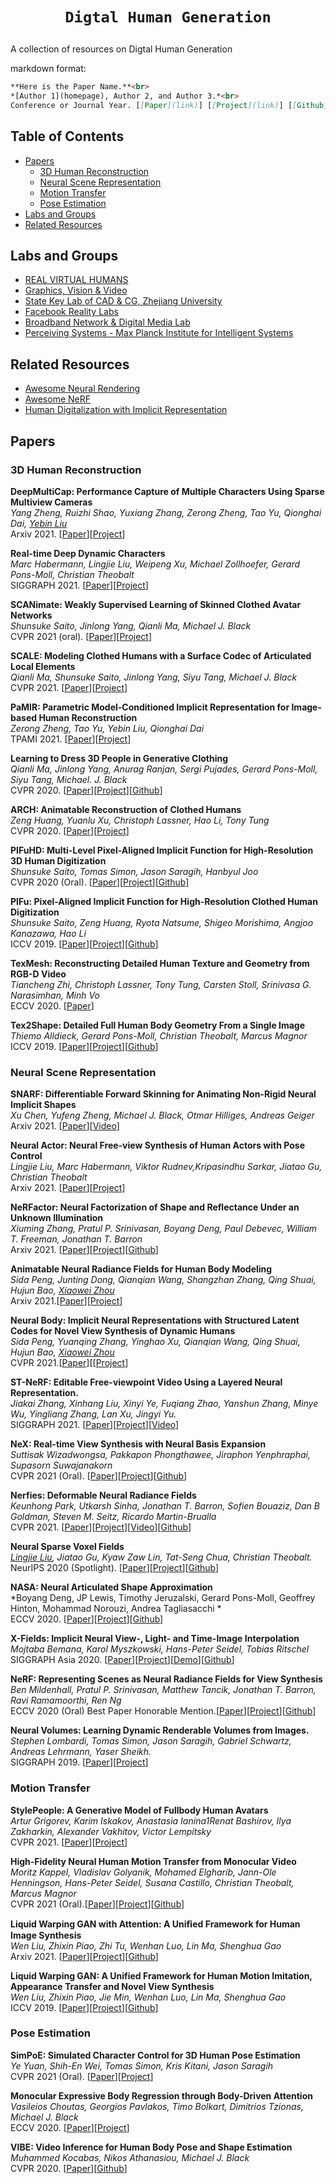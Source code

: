 # <p align=center>`Digtal Human Generation`</p>
A collection of resources on Digtal Human Generation

markdown format:
``` markdown
**Here is the Paper Name.**<br>
*[Author 1](homepage), Author 2, and Author 3.*<br>
Conference or Journal Year. [[Paper](link)] [[Project](link)] [[Github](link)] [[Video](link)] [[Data](link)]
```

## Table of Contents
- [Papers](#papers)
    - [3D Human Reconstruction](#3d-human-reconstruction)
    - [Neural Scene Representation](#neural-scene-representation)
    - [Motion Transfer](#motion-transfer)
    - [Pose Estimation](#pose-estimation)
- [Labs and Groups](#labs-and-groups)
- [Related Resources](#related-resources)

## Labs and Groups
- [REAL VIRTUAL HUMANS](http://virtualhumans.mpi-inf.mpg.de/)
- [Graphics, Vision & Video](http://gvv.mpi-inf.mpg.de/index.html)
- [State Key Lab of CAD & CG, Zhejiang University](http://www.cad.zju.edu.cn/)
- [Facebook Reality Labs](https://tech.fb.com/ar-vr/)
- [Broadband Network & Digital Media Lab](http://www.liuyebin.com/index.html)
- [Perceiving Systems - Max Planck Institute for Intelligent Systems](https://ps.is.tuebingen.mpg.de/)

## Related Resources
- [Awesome Neural Rendering](https://github.com/weihaox/awesome-neural-rendering)
- [Awesome NeRF](https://github.com/yenchenlin/awesome-NeRF)
- [Human Digitalization with Implicit Representation](https://project-splinter.github.io/)

## Papers
### 3D Human Reconstruction

**DeepMultiCap: Performance Capture of Multiple Characters Using Sparse Multiview Cameras**<br>
*Yang Zheng, Ruizhi Shao, Yuxiang Zhang, Zerong Zheng, Tao Yu, Qionghai Dai, [Yebin Liu](http://www.liuyebin.com/index.html)*<br>
Arxiv 2021. [[Paper](https://arxiv.org/abs/2105.00261)][[Project](http://www.liuyebin.com/dmc/dmc.html)]

**Real-time Deep Dynamic Characters**<br>
*Marc Habermann, Lingjie Liu, Weipeng Xu, Michael Zollhoefer, Gerard Pons-Moll, Christian Theobalt*<br>
SIGGRAPH 2021. [[Paper](https://arxiv.org/abs/2105.01794)][[Project](https://people.mpi-inf.mpg.de/~mhaberma/projects/2021-ddc/)]

**SCANimate: Weakly Supervised Learning of Skinned Clothed Avatar Networks**<br>
*Shunsuke Saito, Jinlong Yang, Qianli Ma, Michael J. Black*<br>
CVPR 2021 (oral). [[Paper](https://arxiv.org/abs/2104.03313)][[Project](https://scanimate.is.tue.mpg.de/)]

**SCALE: Modeling Clothed Humans with a Surface Codec of Articulated Local Elements**<br>
*Qianli Ma, Shunsuke Saito, Jinlong Yang, Siyu Tang, Michael J. Black*<br>
CVPR 2021. [[Paper](https://arxiv.org/abs/2104.07660)][[Project](https://qianlim.github.io/SCALE)]

**PaMIR: Parametric Model-Conditioned Implicit Representation for Image-based Human Reconstruction**<br>
*Zerong Zheng, Tao Yu, Yebin Liu, Qionghai Dai*<br>
TPAMI 2021. [[Paper](https://arxiv.org/abs/2007.03858)][[Project](http://www.liuyebin.com/pamir/pamir.html)]

**Learning to Dress 3D People in Generative Clothing**<br>
*Qianli Ma, Jinlong Yang, Anurag Ranjan, Sergi Pujades, Gerard Pons-Moll, Siyu Tang, Michael. J. Black*<br>
CVPR 2020. [[Paper](https://arxiv.org/abs/1907.13615)][[Project](https://cape.is.tue.mpg.de/)][[Github](https://github.com/QianliM/CAPE)]

**ARCH: Animatable Reconstruction of Clothed Humans**<br>
*Zeng Huang, Yuanlu Xu, Christoph Lassner, Hao Li, Tony Tung*<br>
CVPR 2020. [[Paper](https://arxiv.org/abs/2004.04572)][[Project](https://vgl.ict.usc.edu/Research/ARCH/)]

**PIFuHD: Multi-Level Pixel-Aligned Implicit Function for High-Resolution 3D Human Digitization**<br>
*Shunsuke Saito, Tomas Simon, Jason Saragih, Hanbyul Joo*<br>
CVPR 2020 (Oral). [[Paper](https://arxiv.org/abs/2004.00452)][[Project](https://shunsukesaito.github.io/PIFuHD/)][[Github](https://github.com/facebookresearch/pifuhd)]

**PIFu: Pixel-Aligned Implicit Function for High-Resolution Clothed Human Digitization**<br>
*Shunsuke Saito, Zeng Huang, Ryota Natsume, Shigeo Morishima, Angjoo Kanazawa, Hao Li*<br>
ICCV 2019. [[Paper](https://arxiv.org/abs/1905.05172)][[Project](https://shunsukesaito.github.io/PIFu/)][[Github](https://github.com/shunsukesaito/PIFu)]

**TexMesh: Reconstructing Detailed Human Texture and Geometry from RGB-D Video**<br>
*Tiancheng Zhi, Christoph Lassner, Tony Tung, Carsten Stoll, Srinivasa G. Narasimhan, Minh Vo*<br>
ECCV 2020. [[Paper](https://arxiv.org/abs/2008.00158)]

**Tex2Shape: Detailed Full Human Body Geometry From a Single Image**<br>
*Thiemo Alldieck, Gerard Pons-Moll, Christian Theobalt, Marcus Magnor*<br>
ICCV 2019. [[Paper](https://arxiv.org/abs/1904.08645)][[Project](http://virtualhumans.mpi-inf.mpg.de/tex2shape/)][[Github](https://github.com/thmoa/tex2shape)]

### Neural Scene Representation

**SNARF: Differentiable Forward Skinning for Animating Non-Rigid Neural Implicit Shapes**<br>
*Xu Chen, Yufeng Zheng, Michael J. Black, Otmar Hilliges, Andreas Geiger*<br>
Arxiv 2021. [[Paper](https://arxiv.org/abs/2104.03953)][[Video](https://www.youtube.com/watch?v=rCEpFTKjFHE)]

**Neural Actor: Neural Free-view Synthesis of Human Actors with Pose Control**<br>
*Lingjie Liu, Marc Habermann, Viktor Rudnev,Kripasindhu Sarkar, Jiatao Gu, Christian Theobalt*<br>
Arxiv 2021. [[Paper](https://arxiv.org/abs/2106.02019)][[Project](http://gvv.mpi-inf.mpg.de/projects/NeuralActor/)]

**NeRFactor: Neural Factorization of Shape and Reflectance Under an Unknown Illumination**<br>
*Xiuming Zhang, Pratul P. Srinivasan, Boyang Deng, Paul Debevec, William T. Freeman, Jonathan T. Barron*<br>
Arxiv 2021. [[Paper](https://arxiv.org/abs/2106.01970)][[Project](https://people.csail.mit.edu/xiuming/projects/nerfactor/)][[Github](https://github.com/google/nerfactor)]

**Animatable Neural Radiance Fields for Human Body Modeling**<br>
*Sida Peng, Junting Dong, Qianqian Wang, Shangzhan Zhang, Qing Shuai, Hujun Bao, [Xiaowei Zhou](http://www.cad.zju.edu.cn/home/xzhou/#about)*<br>
Arxiv 2021.[[Paper](https://arxiv.org/abs/2105.02872)][[Project](https://zju3dv.github.io/animatable_nerf/)]

**Neural Body: Implicit Neural Representations with Structured Latent Codes for Novel View Synthesis of Dynamic Humans**<br>
*Sida Peng, Yuanqing Zhang, Yinghao Xu, Qianqian Wang, Qing Shuai, Hujun Bao, [Xiaowei Zhou](http://www.cad.zju.edu.cn/home/xzhou/#about)*<br>
CVPR 2021.[[Paper](https://arxiv.org/abs/2012.15838)][[[Project](https://zju3dv.github.io/neuralbody/)]

**ST-NeRF: Editable Free-viewpoint Video Using a Layered Neural Representation.**<br>
*Jiakai Zhang, Xinhang Liu, Xinyi Ye, Fuqiang Zhao, Yanshun Zhang, Minye Wu, Yingliang Zhang, Lan Xu, Jingyi Yu.*<br>
SIGGRAPH 2021. [[Paper](https://arxiv.org/abs/2104.14786)][[Project](https://frankzhang0309.github.io/st-nerf/)][[Video](https://www.youtube.com/watch?v=Wp4HfOwFGP4)]

**NeX: Real-time View Synthesis with Neural Basis Expansion**<br>
*Suttisak Wizadwongsa, Pakkapon Phongthawee, Jiraphon Yenphraphai, Supasorn Suwajanakorn*<br>
CVPR 2021 (Oral). [[Paper](https://arxiv.org/abs/2103.05606)][[Project](https://nex-mpi.github.io/)][[Github](https://github.com/nex-mpi/nex-code/)]

**Nerfies: Deformable Neural Radiance Fields**<br>
*Keunhong Park, Utkarsh Sinha, Jonathan T. Barron, Sofien Bouaziz, Dan B Goldman, Steven M. Seitz, Ricardo Martin-Brualla*<br>
CVPR 2021. [[Paper](https://arxiv.org/abs/2011.12948)][[Project](https://nerfies.github.io/)][[Video](https://www.youtube.com/watch?v=MrKrnHhk8IA)][[Github](https://github.com/google/nerfies)]

**Neural Sparse Voxel Fields**<br>
*[Lingjie Liu](https://lingjie0206.github.io/), Jiatao Gu, Kyaw Zaw Lin, Tat-Seng Chua, Christian Theobalt.*<br>
NeurIPS 2020 (Spotlight). [[Paper](https://arxiv.org/abs/2007.11571)][[Project](https://lingjie0206.github.io/papers/NSVF/)][[Github](https://github.com/facebookresearch/NSVF)]

**NASA: Neural Articulated Shape Approximation**<br>
*Boyang Deng, JP Lewis, Timothy Jeruzalski, Gerard Pons-Moll, Geoffrey Hinton, Mohammad Norouzi, Andrea Tagliasacchi
*<br>
ECCV 2020. [[Paper](https://arxiv.org/abs/1912.03207)][[Project](http://virtualhumans.mpi-inf.mpg.de/nasa/)][[Github](https://github.com/tensorflow/graphics/tree/master/tensorflow_graphics/projects/nasa)]

**X-Fields: Implicit Neural View-, Light- and Time-Image Interpolation**<br>
*Mojtaba Bemana, Karol Myszkowski, Hans-Peter Seidel, Tobias Ritschel*<br>
SIGGRAPH Asia 2020. [[Paper](https://arxiv.org/abs/2010.00450)][[Project](http://xfields.mpi-inf.mpg.de/)][[Demo](http://xfields.mpi-inf.mpg.de/demo/webgl.html)][[Github](https://github.com/m-bemana/xfields)]

**NeRF: Representing Scenes as Neural Radiance Fields for View Synthesis**<br>
*Ben Mildenhall, Pratul P. Srinivasan, Matthew Tancik, Jonathan T. Barron, Ravi Ramamoorthi, Ren Ng*<br>
ECCV 2020 (Oral) Best Paper Honorable Mention.[[Paper](https://arxiv.org/abs/2003.08934)][[Project](https://www.matthewtancik.com/nerf)][[Github](https://github.com/bmild/nerf)]

**Neural Volumes: Learning Dynamic Renderable Volumes from Images.**<br>
*Stephen Lombardi, Tomas Simon, Jason Saragih, Gabriel Schwartz, Andreas Lehrmann, Yaser Sheikh.*<br>
SIGGRAPH 2019. [[Paper](https://arxiv.org/abs/1906.07751)][[Project](https://stephenlombardi.github.io/projects/neuralvolumes/)]

### Motion Transfer

**StylePeople: A Generative Model of Fullbody Human Avatars**<br>
*Artur Grigorev, Karim Iskakov, Anastasia Ianina1Renat Bashirov, Ilya Zakharkin, Alexander Vakhitov, Victor Lempitsky*<br>
CVPR 2021. [[Paper](https://arxiv.org/abs/2104.08363)][[Project](https://saic-violet.github.io/style-people/)]

**High-Fidelity Neural Human Motion Transfer from Monocular Video**<br>
*Moritz Kappel, Vladislav Golyanik, Mohamed Elgharib, Jann-Ole Henningson, Hans-Peter Seidel, Susana Castillo, Christian Theobalt, Marcus Magnor*<br>
CVPR 2021 (Oral).[[Paper](https://arxiv.org/abs/2012.10974)][[Project](https://graphics.tu-bs.de/publications/kappel2020high-fidelity)][[Github](https://github.com/MoritzKappel/HF-NHMT)]

**Liquid Warping GAN with Attention: A Uniﬁed Framework for Human Image Synthesis**<br>
*Wen Liu, Zhixin Piao, Zhi Tu, Wenhan Luo, Lin Ma, Shenghua Gao*<br>
Arxiv 2021. [[Paper](https://arxiv.org/abs/2011.09055)][[Project](https://www.impersonator.org/work/impersonator-plus-plus.html)][[Github](https://github.com/iPERDance/iPERCore)]

**Liquid Warping GAN: A Unified Framework for Human Motion Imitation, Appearance Transfer and Novel View Synthesis**<br>
*Wen Liu, Zhixin Piao, Jie Min, Wenhan Luo, Lin Ma, Shenghua Gao*<br>
ICCV 2019. [[Paper](https://arxiv.org/abs/1909.12224)][[Project](https://svip-lab.github.io/project/impersonator.html)][[Github](https://github.com/svip-lab/impersonator)]

### Pose Estimation

**SimPoE: Simulated Character Control for 3D Human Pose Estimation**<br>
*Ye Yuan, Shih-En Wei, Tomas Simon, Kris Kitani, Jason Saragih*<br>
CVPR 2021 (Oral). [[Paper](https://arxiv.org/abs/2104.00683)][[Project](https://www.ye-yuan.com/simpoe/)]

**Monocular Expressive Body Regression through Body-Driven Attention**<br>
*Vasileios Choutas, Georgios Pavlakos, Timo Bolkart, Dimitrios Tzionas, Michael J. Black*<br>
ECCV 2020. [[Paper](https://arxiv.org/abs/2008.09062)][[Project](https://expose.is.tue.mpg.de/)]

**VIBE: Video Inference for Human Body Pose and Shape Estimation**<br>
*Muhammed Kocabas, Nikos Athanasiou, Michael J. Black*<br>
CVPR 2020. [[Paper](https://arxiv.org/abs/1912.05656)][[Github](https://github.com/mkocabas/VIBE)]

